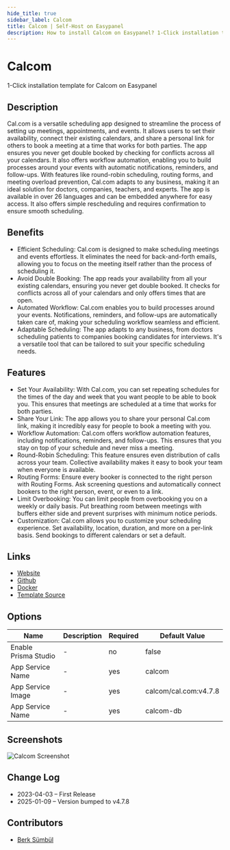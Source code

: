 ```yaml
---
hide_title: true
sidebar_label: Calcom
title: Calcom | Self-Host on Easypanel
description: How to install Calcom on Easypanel? 1-Click installation template for Calcom on Easypanel
---
```


<!-- generated -->

# Calcom

1-Click installation template for Calcom on Easypanel

## Description

Cal.com is a versatile scheduling app designed to streamline the process of setting up meetings, appointments, and events. It allows users to set their availability, connect their existing calendars, and share a personal link for others to book a meeting at a time that works for both parties. The app ensures you never get double booked by checking for conflicts across all your calendars. It also offers workflow automation, enabling you to build processes around your events with automatic notifications, reminders, and follow-ups. With features like round-robin scheduling, routing forms, and meeting overload prevention, Cal.com adapts to any business, making it an ideal solution for doctors, companies, teachers, and experts. The app is available in over 26 languages and can be embedded anywhere for easy access. It also offers simple rescheduling and requires confirmation to ensure smooth scheduling.

## Benefits

- Efficient Scheduling: Cal.com is designed to make scheduling meetings and events effortless. It eliminates the need for back-and-forth emails, allowing you to focus on the meeting itself rather than the process of scheduling it.
- Avoid Double Booking: The app reads your availability from all your existing calendars, ensuring you never get double booked. It checks for conflicts across all of your calendars and only offers times that are open.
- Automated Workflow: Cal.com enables you to build processes around your events. Notifications, reminders, and follow-ups are automatically taken care of, making your scheduling workflow seamless and efficient.
- Adaptable Scheduling: The app adapts to any business, from doctors scheduling patients to companies booking candidates for interviews. It's a versatile tool that can be tailored to suit your specific scheduling needs.

## Features

- Set Your Availability: With Cal.com, you can set repeating schedules for the times of the day and week that you want people to be able to book you. This ensures that meetings are scheduled at a time that works for both parties.
- Share Your Link: The app allows you to share your personal Cal.com link, making it incredibly easy for people to book a meeting with you.
- Workflow Automation: Cal.com offers workflow automation features, including notifications, reminders, and follow-ups. This ensures that you stay on top of your schedule and never miss a meeting.
- Round-Robin Scheduling: This feature ensures even distribution of calls across your team. Collective availability makes it easy to book your team when everyone is available.
- Routing Forms: Ensure every booker is connected to the right person with Routing Forms. Ask screening questions and automatically connect bookers to the right person, event, or even to a link.
- Limit Overbooking: You can limit people from overbooking you on a weekly or daily basis. Put breathing room between meetings with buffers either side and prevent surprises with minimum notice periods.
- Customization: Cal.com allows you to customize your scheduling experience. Set availability, location, duration, and more on a per-link basis. Send bookings to different calendars or set a default.

## Links

- [Website](https://cal.com)
- [Github](https://github.com/calcom/cal.com)
- [Docker](https://hub.docker.com/r/calcom/cal.com)
- [Template Source](https://github.com/easypanel-io/templates/tree/main/templates/calcom)

## Options

Name | Description | Required | Default Value
-|-|-|-
Enable Prisma Studio | - | no | false
App Service Name | - | yes | calcom
App Service Image | - | yes | calcom/cal.com:v4.7.8
App Service Name | - | yes | calcom-db

## Screenshots

![Calcom Screenshot](./assets/screenshot.png)

## Change Log

- 2023-04-03 – First Release
- 2025-01-09 – Version bumped to v4.7.8

## Contributors

- [Berk Sümbül](https://berksmbl.com)
